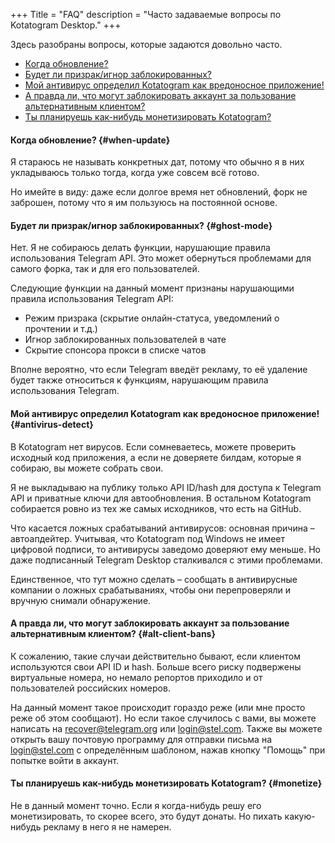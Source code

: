 +++
Title = "FAQ"
description = "Часто задаваемые вопросы по Kotatogram Desktop."
+++

Здесь разобраны вопросы, которые задаются довольно часто.

* [Когда обновление?](#when-update)
* [Будет ли призрак/игнор заблокированных?](#ghost-mode)
* [Мой антивирус определил Kotatogram как вредоносное приложение!](#antivirus-detect)
* [А правда ли, что могут заблокировать аккаунт за пользование альтернативным клиентом?](#alt-client-bans)
* [Ты планируешь как-нибудь монетизировать Kotatogram?](#monetize)

#### Когда обновление? {#when-update}

Я стараюсь не называть конкретных дат, потому что обычно я в них укладываюсь только тогда, когда уже совсем всё готово.

Но имейте в виду: даже если долгое время нет обновлений, форк не заброшен, потому что я им пользуюсь на постоянной основе.

#### Будет ли призрак/игнор заблокированных? {#ghost-mode}

Нет. Я не собираюсь делать функции, нарушающие правила использования Telegram API. Это может обернуться проблемами для самого форка, так и для его пользователей.

Следующие функции на данный момент признаны нарушающими правила использования Telegram API:

* Режим призрака (скрытие онлайн-статуса, уведомлений о прочтении и т.д.)
* Игнор заблокированных пользователей в чате
* Скрытие спонсора прокси в списке чатов

Вполне вероятно, что если Telegram введёт рекламу, то её удаление будет также относиться к функциям, нарушающим правила использования Telegram.

#### Мой антивирус определил Kotatogram как вредоносное приложение! {#antivirus-detect}

В Kotatogram нет вирусов. Если сомневаетесь, можете проверить исходный код приложения, а если не доверяете билдам, которые я собираю, вы можете собрать свои.

Я не выкладываю на публику только API ID/hash для доступа к Telegram API и приватные ключи для автообновления. В остальном Kotatogram собирается ровно из тех же самых исходников, что есть на GitHub.

Что касается ложных срабатываний антивирусов: основная причина – автоапдейтер. Учитывая, что Kotatogram под Windows не имеет цифровой подписи, то антивирусы заведомо доверяют ему меньше. Но даже подписанный Telegram Desktop сталкивался с этими проблемами.

Единственное, что тут можно сделать – сообщать в антивирусные компании о ложных срабатываниях, чтобы они перепроверяли и вручную снимали обнаружение.

#### А правда ли, что могут заблокировать аккаунт за пользование альтернативным клиентом? {#alt-client-bans}

К сожалению, такие случаи действительно бывают, если клиентом используются свои API ID и hash. Больше всего риску подвержены виртуальные номера, но немало репортов приходило и от пользователей российских номеров.

На данный момент такое происходит гораздо реже (или мне просто реже об этом сообщают). Но если такое случилось с вами, вы можете написать на recover@telegram.org или login@stel.com. Также вы можете открыть вашу почтовую программу для отправки письма на login@stel.com с определённым шаблоном, нажав кнопку "Помощь" при попытке войти в аккаунт.

#### Ты планируешь как-нибудь монетизировать Kotatogram? {#monetize}

Не в данный момент точно. Если я когда-нибудь решу его монетизировать, то скорее всего, это будут донаты. Но пихать какую-нибудь рекламу в него я не намерен.
